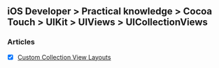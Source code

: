 ## iOS Developer > Practical knowledge > Cocoa Touch > UIKit > UIViews > UICollectionViews

### Articles
- [X] [Custom Collection View Layouts](https://www.objc.io/issues/3-views/collection-view-layouts/)


